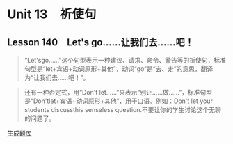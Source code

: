 ﻿ # Unit 13　祈使句
 ## Lesson 140　Let's go……让我们去……吧！
 
> “Let'sgo……”这个句型表示一种建议、请求、命令、警告等的祈使句，标准句型是“let+宾语+动词原形+其他”，动词“go”是“去、走”的意思，翻译为“让我们去……吧！”。

> 还有一种否定式，用“Don't let……”来表示“别让……做……”，标准句型是“Don'tlet+宾语+动词原形+其他”，用于口语。例如：Don't let your students discussthis senseless question.不要让你的学生讨论这个无聊的问题了。


 [生成题库](./sentence/f140.json)